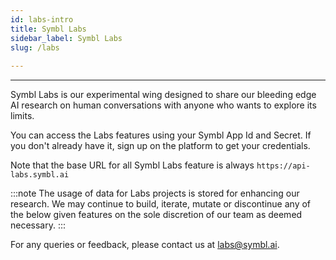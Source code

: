```yaml
---
id: labs-intro
title: Symbl Labs
sidebar_label: Symbl Labs
slug: /labs
 
---
```

---
Symbl Labs is our experimental wing designed to share our bleeding edge AI research on human conversations with anyone who wants to explore its limits.
 
You can access the Labs features using your Symbl App Id and Secret. If you don't already have it, sign up on the platform to get your credentials.

Note that the base URL for all Symbl Labs feature is always `https://api-labs.symbl.ai`
 
:::note
The usage of data for Labs projects is stored for enhancing our research. We may continue to build, iterate, mutate or discontinue any of the below given features on the sole discretion of our team as deemed necessary.
:::
 
For any queries or feedback, please contact us at labs@symbl.ai.
